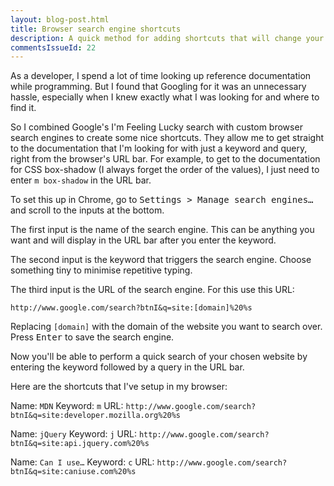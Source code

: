 ```yaml
---
layout: blog-post.html
title: Browser search engine shortcuts
description: A quick method for adding shortcuts that will change your life in a really cool way. Because I said so.
commentsIssueId: 22
---
```


As a developer, I spend a lot of time looking up reference documentation while programming. But I found that Googling for it was an unnecessary hassle, especially when I knew exactly what I was looking for and where to find it.

So I combined Google's I'm Feeling Lucky search with custom browser search engines to create some nice shortcuts. They allow me to get straight to the documentation that I'm looking for with just a keyword and query, right from the browser's URL bar. For example, to get to the documentation for CSS box-shadow (I always forget the order of the values), I just need to enter `m box-shadow` in the URL bar.

To set this up in Chrome, go to <kbd><kbd><samp>Settings</samp></kbd> > <kbd><samp>Manage search engines…</samp></kbd></kbd> and scroll to the inputs at the bottom.

The first input is the name of the search engine. This can be anything you want and will display in the URL bar after you enter the keyword.

The second input is the keyword that triggers the search engine. Choose something tiny to minimise repetitive typing.

The third input is the URL of the search engine. For this use this URL:
```
http://www.google.com/search?btnI&q=site:[domain]%20%s
```
Replacing `[domain]` with the domain of the website you want to search over. Press <kbd><kbd>Enter</kbd></kbd> to save the search engine.

Now you'll be able to perform a quick search of your chosen website by entering the keyword followed by a query in the URL bar.

Here are the shortcuts that I've setup in my browser:

Name: `MDN`
Keyword: `m`
URL: `http://www.google.com/search?btnI&q=site:developer.mozilla.org%20%s`

Name: `jQuery`
Keyword: `j`
URL: `http://www.google.com/search?btnI&q=site:api.jquery.com%20%s`

Name: `Can I use…`
Keyword: `c`
URL: `http://www.google.com/search?btnI&q=site:caniuse.com%20%s`
